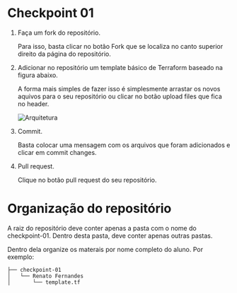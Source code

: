 # Checkpoint 01

1. Faça um fork do repositório.

    Para isso, basta clicar no botão Fork que se localiza no canto superior direito da página do repositório.
    
2. Adicionar no repositório um template básico de Terraform baseado na figura abaixo.

    A forma mais simples de fazer isso é simplesmente arrastar os novos aquivos para o seu repositório ou clicar no botão upload files que fica no header.

    ![Arquitetura](/images/arquitetura-nagios.png)

3. Commit.

    Basta colocar uma mensagem com os arquivos que foram adicionados e clicar em commit changes.
    
4. Pull request.

    Clique no botão pull request do seu repositório.
  
  
# Organização do repositório

A raiz do repositório deve conter apenas a pasta com o nome do checkpoint-01. Dentro desta pasta, deve conter apenas outras pastas.

Dentro dela organize os materais por nome completo do aluno. Por exemplo:

```
├── checkpoint-01
│   └── Renato Fernandes
│       └── template.tf
```

